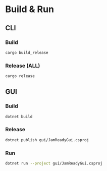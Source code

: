 # Build & Run

## CLI

### Build

```bash
cargo build_release
```

### Release (ALL)

```bash
cargo release
```



## GUI

### Build

```bash
dotnet build
```

### Release

```bash
dotnet publish gui/JamReadyGui.csproj
```

### Run

```bash
dotnet run --project gui/JamReadyGui.csproj
```
